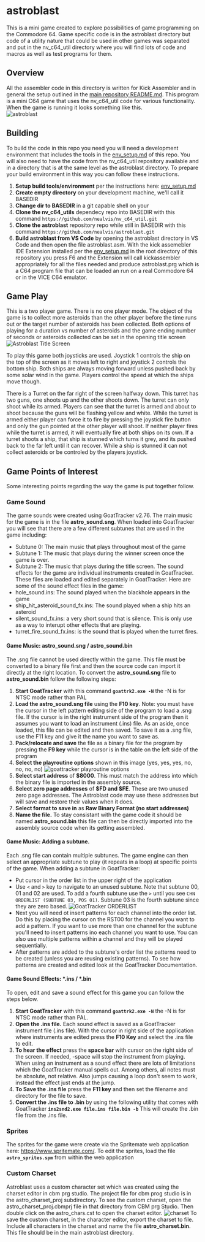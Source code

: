 # astroblast 
This is a mini game created to explore possibilities of game programming on the Commodore 64.  Game specific code is in the astroblast directory but code of a utility nature that could be used in other games was separated and put in the nv_c64_util directory where you will find lots of code and macros as well as test programs for them.

## Overview
All the assembler code in this directory is written for Kick Assembler and in general the setup outlined in the [main repository README.md](../README.md).
This program is a mini C64 game that uses the nv_c64_util code for various functionality.  When the game is running it looks something like this.<br>
![astroblast](images/astroblast_421.gif)

## Building
To build the code in this repo you need you will need a development environment that includes the tools in the [env_setup.md](./env_setup.md) of this repo. You will also need to have the code from the nv_c64_util repository available and in a directory that is at the same level as the astroblast directory.  To prepare your build environment in this way you can follow these instructions.
1. **Setup build tools/environment** per the instructions here: [env_setup.md](./env_setup.md)
2. **Create empty directory** on your development machine, we'll call it BASEDIR
3. **Change dir to BASEDIR** in a git capable shell on your 
3. **Clone the nv_c64_utils** dependecy repo into BASEDIR with this command `https://github.com/nealvis/nv_c64_util.git`
4. **Clone the astroblast** repository repo while still in BASEDIR with this command `https://github.com/nealvis/astroblast.git`
5. **Build astroblast from VS Code** by opening the astroblast directory in VS Code and then open the file astroblast.asm.  With the kick assemebler IDE Extension installed per the [env_setup.md](./env_setup.md) in the root directory of this repository you press F6 and the Extension will call kickassembler appropriately for all the files needed and produce astroblast.prg which is a C64 program file that can be loaded an run on a real Commodore 64 or in the VICE C64 emulator.

## Game Play
This is a two player game.  There is no one player mode.  The object of the game is to collect more asteroids than the other player before the time runs out or the target number of asteroids has been collected.  Both options of playing for a duration vs number of asteroids and the game ending number of seconds or asteroids collected can be set in the opening title screen
![Astroblast Title Screen](images/astroblast_title.jpg)

To play this game both joysticks are used.  Joystick 1 controls the ship on the top of the screen as it moves left to right and joystick 2 controls the bottom ship.  Both ships are always moving forward unless pushed back by some solar wind in the game.  Players control the speed at which the ships move though.  

There is a Turret on the far right of the screen halfway down.  This turret has two guns, one shoots up and the other shoots down.  The turret can only shoot while its armed.  Players can see that the turret is armed and about to shoot because the guns will be flashing yellow and white.  While the turret is armed either player can force it to fire by pressing the joystick fire button and only the gun pointed at the other player will shoot. If neither player fires while the turret is armed, it will eventually fire at both ships on its own.   If a turret shoots a ship, that ship is stunned which turns it grey, and its pushed back to the far left until it can recover.  While a ship is stunned it can not collect asteroids or be controled by the players joystick.

## Game Points of Interest
Some interesting points regarding the way the game is put together follow.
### Game Sound
The game sounds were created using GoatTracker v2.76.  The main music for the game is in the file **astro_sound.sng**. When loaded into GoatTracker you will see that there are a few different subtunes that are used in the game including: 
 - Subtune 0: The main music that plays throughout most of the game
 - Subtune 1: The music that plays during the winner screen once the game is over.
 - Subtune 2: The music that plays during the title screen.
The sound effects for the game are individual instruments created in GoatTracker.  These files are loaded and edited separately in GoatTracker.  Here are some of the sound effect files in the game:
 - hole_sound.ins: The sound played when the blackhole appears in the game
 - ship_hit_asteroid_sound_fx.ins: The sound played when a ship hits an asteroid
 - silent_sound_fx.ins: a very short sound that is silence.  This is only use as a way to interupt other effects that are playing.
 - turret_fire_sound_fx.ins: is the sound that is played when the turret fires.

#### Game Music: astro_sound.sng / astro_sound.bin
The .sng file cannot be used directly within the game.  This file must be converted to a binary file first and then the source code can import it directly at the right location.  To convert the **astro_sound.sng** file to **astro_sound.bin** follow the following steps:
1. **Start GoatTracker** with this command **`goattrk2.exe -N`**  the -N is for NTSC mode rather than PAL
2. **Load the astro_sound.sng file** using the **F10 key**.  Note: you must have the cursor in the left pattern editing side of the program to load a .sng file.  If the cursor is in the right instrument side of the program then it assumes you want to load an instrument (.ins) file.  As an aside, once loaded, this file can be edited and then saved.  To save it as a .sng file, use the F11 key and give it the name you want to save as.
3. **Pack/relocate and save** the file as a binary file for the program by pressing the **F9 key** while the cursor is in the table on the left side of the program
4. **Select the playroutine options** shown in this image (yes, yes, yes, no, no, no, no) ![goattracker playroutine options](images/goattracker_playroutine_options.jpg)
5. **Select start address** of **$8000**.  This must match the address into which the binary file is imported in the assembly source.
6. **Select zero page addresses** of **$FD and $FE**.  These are two unused zero page addresses.  The Astroblast code may use these addresses but will save and restore their values when it does.
7. **Select format to save in** as **Raw Binary Format (no start addresses)**
8. **Name the file.** To stay consistant with the game code it should be named **astro_sound.bin**  this file can then be directly imported into the assembly source code when its getting assembled.

#### Game Music: Adding a subtune.
Each .sng file can contain multiple subtunes.  The game engine can then select an appropriate subtune to play (it repeats in a loop) at specific points of the game.  When adding a subtune in GoatTracker:
- Put cursor in the order list in the upper right of the application
- Use `<` and `>` key to navigate to an unused subtune.  Note that subtune 00, 01 and 02 are used.  To add a fourth subtune use the `>` until you see `CHN ORDERLIST (SUBTUNE 03, POS 01)`.  Subtune 03 is the fourth subtune since they are zero based. ![GoatTracker ORDERLIST](images/goattracker_orderlist.jpg)
- Next you will need ot insert patterns for each channel into the order list.  Do this by placing the cursor on the RST00 for the channel you want to add a pattern.  If you want to use more than one channel for the subtune you'll need to insert patterns ino each channel you want to use.  You can also use multiple patterns within a channel and they will be played sequentially.
- After patterns are added to the subtune's order list the patterns need to be created (unless you are reusing existing patterns).  To see how patterns are created and edited look at the GoatTracker Documentation.

#### Game Sound Effects: *.ins / *.bin
To open, edit and save a sound effect for this game you can follow the steps below.
1. **Start GoatTracker** with this command **`goattrk2.exe -N`**  the -N is for NTSC mode rather than PAL.
2. **Open the .ins file.**  Each sound effect is saved as a GoatTracker instrument file (.ins file).  With the cursor in right side of the application where instruments are edited press the **F10 Key** and select the .ins file to edit.
3. **To hear the effect** press the **space bar** with cursor on the right side of the screen.  If needed, <shift>-space will stop the instrument from playing.  When using an instrument as a sound effect there are lots of limitations which the GoatTracker manual spells out.  Among others, all notes must be absolute, not relative.  Also jumps causing a loop don't seem to work, instead the effect just ends at the jump.
4. **To Save the .ins file** press the **F11 key** and then set the filename and directory for the file to save.
5. **Convert the .ins file to .bin** by using the following utility that comes with GoatTracker **`ins2snd2.exe file.ins file.bin -b`** This will create the .bin file from the .ins file.

 ### Sprites
The sprites for the game were create via the Spritemate web application here: https://www.spritemate.com/.  To edit the sprites, load the file **`astro_sprites.spm`** from within the web application
 
 ### Custom Charset
 Astroblast uses a custom character set which was created using the charset editor in cbm prg studio.  The project file for cbm prog studio is in the astro_charset_proj subdirectory.  To see the custom charset, open the astro_charset_proj.cbmprj file in that directory from CBM prg Studio.  Then double click on the astro_chars.cst to open the charset editor.
![charset](images/cbm_charset.jpg)
To save the custom charset, in the character editor, export the charset to file.  Include all characters in the charset and name the file **astro_charset.bin**. This file should be in the main astroblast directory.
 
